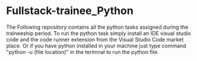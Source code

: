 # Fullstack-trainee_Python
The Following repository contains all the python tasks assigned during the traineeship period. To run the python task simply install an IDE visual studio code and the code runner extension from the Visual Studio Code market place. Or if you have python installed in your machine just type command "python -u (file location)" in the terimnal to run the python file.
